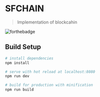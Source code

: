 # SFCHAIN
> Implementation of blockcahin

![forthebadge](https://forthebadge.com/images/badges/made-with-javascript.svg)  

## Build Setup
``` bash
# install dependencies
npm install

# serve with hot reload at localhost:8080
npm run dev

# build for production with minification
npm run build
```
